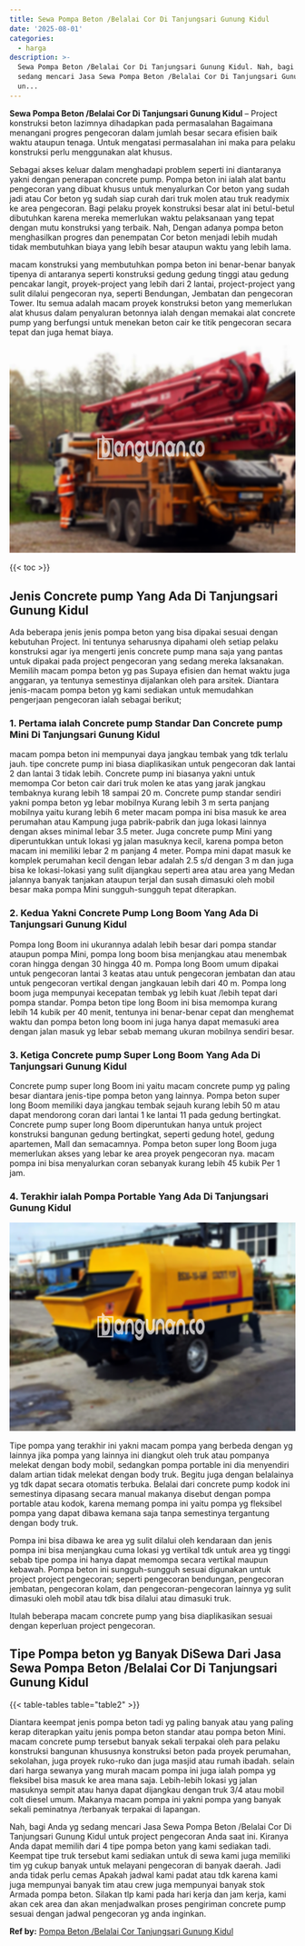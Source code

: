 ```yaml
---
title: Sewa Pompa Beton /Belalai Cor Di Tanjungsari Gunung Kidul
date: '2025-08-01'
categories:
  - harga
description: >-
  Sewa Pompa Beton /Belalai Cor Di Tanjungsari Gunung Kidul. Nah, bagi Anda yg
  sedang mencari Jasa Sewa Pompa Beton /Belalai Cor Di Tanjungsari Gunung Kidul
  un...
---
```


**Sewa Pompa Beton /Belalai Cor Di Tanjungsari Gunung Kidul** – Project konstruksi beton lazimnya dihadapkan pada permasalahan Bagaimana menangani progres pengecoran dalam jumlah besar secara efisien baik waktu ataupun tenaga. Untuk mengatasi permasalahan ini maka para pelaku konstruksi perlu menggunakan alat khusus.

Sebagai akses keluar dalam menghadapi problem seperti ini diantaranya yakni dengan penerapan concrete pump. Pompa beton ini ialah alat bantu pengecoran yang dibuat khusus untuk menyalurkan Cor beton yang sudah jadi atau Cor beton yg sudah siap curah dari truk molen atau truk readymix ke area pengecoran. Bagi pelaku proyek konstruksi besar alat ini betul-betul dibutuhkan karena mereka memerlukan waktu pelaksanaan yang tepat dengan mutu konstruksi yang terbaik. Nah, Dengan adanya pompa beton menghasilkan progres dan penempatan Cor beton menjadi lebih mudah tidak membutuhkan biaya yang lebih besar ataupun waktu yang lebih lama.

macam konstruksi yang membutuhkan pompa beton ini benar-benar banyak tipenya di antaranya seperti konstruksi gedung gedung tinggi atau gedung pencakar langit, proyek-project yang lebih dari 2 lantai, project-project yang sulit dilalui pengecoran nya, seperti Bendungan, Jembatan dan pengecoran Tower. Itu semua adalah macam proyek konstruksi beton yang memerlukan alat khusus dalam penyaluran betonnya ialah dengan memakai alat concrete pump yang berfungsi untuk menekan beton cair ke titik pengecoran secara tepat dan juga hemat biaya.

![Sewa Pompa Beton /Belalai Cor Di Tanjungsari Gunung Kidul](/images/sewa-concrete-pump-37.png)

{{< toc >}}

## Jenis Concrete pump Yang Ada Di Tanjungsari Gunung Kidul

Ada beberapa jenis jenis pompa beton yang bisa dipakai sesuai dengan kebutuhan Project. Ini tentunya seharusnya dipahami oleh setiap pelaku konstruksi agar iya mengerti jenis concrete pump mana saja yang pantas untuk dipakai pada project pengecoran yang sedang mereka laksanakan. Memilih macam pompa beton yg pas Supaya efisien dan hemat waktu juga anggaran, ya tentunya semestinya dijalankan oleh para arsitek. Diantara jenis-macam pompa beton yg kami sediakan untuk memudahkan pengerjaan pengecoran ialah sebagai berikut;

### 1\. Pertama ialah Concrete pump Standar Dan Concrete pump Mini Di Tanjungsari Gunung Kidul

macam pompa beton ini mempunyai daya jangkau tembak yang tdk terlalu jauh. tipe concrete pump ini biasa diaplikasikan untuk pengecoran dak lantai 2 dan lantai 3 tidak lebih. Concrete pump ini biasanya yakni untuk memompa Cor beton cair dari truk molen ke atas yang jarak jangkau tembaknya kurang lebih 18 sampai 20 m. Concrete pump standar sendiri yakni pompa beton yg lebar mobilnya Kurang lebih 3 m serta panjang mobilnya yaitu kurang lebih 6 meter macam pompa ini bisa masuk ke area perumahan atau Kampung juga pabrik-pabrik dan juga lokasi lainnya dengan akses minimal lebar 3.5 meter. Juga concrete pump Mini yang diperuntukkan untuk lokasi yg jalan masuknya kecil, karena pompa beton macam ini memiliki lebar 2 m panjang 4 meter. Pompa mini dapat masuk ke komplek perumahan kecil dengan lebar adalah 2.5 s/d dengan 3 m dan juga bisa ke lokasi-lokasi yang sulit dijangkau seperti area atau area yang Medan jalannya banyak tanjakan ataupun terjal dan susah dimasuki oleh mobil besar maka pompa Mini sungguh-sungguh tepat diterapkan.

### 2\. Kedua Yakni Concrete Pump Long Boom Yang Ada Di Tanjungsari Gunung Kidul

Pompa long Boom ini ukurannya adalah lebih besar dari pompa standar ataupun pompa Mini, pompa long boom bisa menjangkau atau menembak coran hingga dengan 30 hingga 40 m. Pompa long Boom umum dipakai untuk pengecoran lantai 3 keatas atau untuk pengecoran jembatan dan atau untuk pengecoran vertikal dengan jangkauan lebih dari 40 m. Pompa long boom juga mempunyai kecepatan tembak yg lebih kuat /lebih tepat dari pompa standar. Pompa beton tipe long Boom ini bisa memompa kurang lebih 14 kubik per 40 menit, tentunya ini benar-benar cepat dan menghemat waktu dan pompa beton long boom ini juga hanya dapat memasuki area dengan jalan masuk yg lebar sebab memang ukuran mobilnya sendiri besar.

### 3\. Ketiga Concrete pump Super Long Boom Yang Ada Di Tanjungsari Gunung Kidul

Concrete pump super long Boom ini yaitu macam concrete pump yg paling besar diantara jenis-tipe pompa beton yang lainnya. Pompa beton super long Boom memiliki daya jangkau tembak sejauh kurang lebih 50 m atau dapat mendorong coran dari lantai 1 ke lantai 11 pada gedung bertingkat. Concrete pump super long Boom diperuntukan hanya untuk project konstruksi bangunan gedung bertingkat, seperti gedung hotel, gedung apartemen, Mall dan semacamnya. Pompa beton super long Boom juga memerlukan akses yang lebar ke area proyek pengecoran nya. macam pompa ini bisa menyalurkan coran sebanyak kurang lebih 45 kubik Per 1 jam.

### 4\. Terakhir ialah Pompa Portable Yang Ada Di Tanjungsari Gunung Kidul

![Sewa Pompa Beton /Belalai Cor Di Tanjungsari Gunung Kidul](/images/sewa-concrete-pump-13.png)

Tipe pompa yang terakhir ini yakni macam pompa yang berbeda dengan yg lainnya jika pompa yang lainnya ini diangkut oleh truk atau pompanya melekat dengan body mobil, sedangkan pompa portable ini dia menyendiri dalam artian tidak melekat dengan body truk. Begitu juga dengan belalainya yg tdk dapat secara otomatis terbuka. Belalai dari concrete pump kodok ini semestinya dipasang secara manual makanya disebut dengan pompa portable atau kodok, karena memang pompa ini yaitu pompa yg fleksibel pompa yang dapat dibawa kemana saja tanpa semestinya tergantung dengan body truk.

Pompa ini bisa dibawa ke area yg sulit dilalui oleh kendaraan dan jenis pompa ini bisa menjangkau cuma lokasi yg vertikal tdk untuk area yg tinggi sebab tipe pompa ini hanya dapat memompa secara vertikal maupun kebawah. Pompa beton ini sungguh-sungguh sesuai digunakan untuk project project pengecoran; seperti pengecoran bendungan, pengecoran jembatan, pengecoran kolam, dan pengecoran-pengecoran lainnya yg sulit dimasuki oleh mobil atau tdk bisa dilalui atau dimasuki truk.

Itulah beberapa macam concrete pump yang bisa diaplikasikan sesuai dengan keperluan project pengecoran.

## Tipe Pompa beton yg Banyak DiSewa Dari Jasa Sewa Pompa Beton /Belalai Cor Di Tanjungsari Gunung Kidul

{{< table-tables table="table2" >}}

Diantara keempat jenis pompa beton tadi yg paling banyak atau yang paling kerap diterapkan yaitu jenis pompa beton standar atau pompa beton Mini. macam concrete pump tersebut banyak sekali terpakai oleh para pelaku konstruksi bangunan khususnya konstruksi beton pada proyek perumahan, sekolahan, juga proyek ruko-ruko dan juga masjid atau rumah ibadah. selain dari harga sewanya yang murah macam pompa ini juga ialah pompa yg fleksibel bisa masuk ke area mana saja. Lebih-lebih lokasi yg jalan masuknya sempit atau hanya dapat dijangkau dengan truk 3/4 atau mobil colt diesel umum. Makanya macam pompa ini yakni pompa yang banyak sekali peminatnya /terbanyak terpakai di lapangan.

Nah, bagi Anda yg sedang mencari Jasa Sewa Pompa Beton /Belalai Cor Di Tanjungsari Gunung Kidul untuk project pengecoran Anda saat ini. Kiranya Anda dapat memilih dari 4 tipe pompa beton yang kami sediakan tadi. Keempat tipe truk tersebut kami sediakan untuk di sewa kami juga memiliki tim yg cukup banyak untuk melayani pengecoran di banyak daerah. Jadi anda tidak perlu cemas Apakah jadwal kami padat atau tdk karena kami juga mempunyai banyak tim atau crew juga mempunyai banyak stok Armada pompa beton. Silakan tlp kami pada hari kerja dan jam kerja, kami akan cek area dan akan menjadwalkan proses pengiriman concrete pump sesuai dengan jadwal pengecoran yg anda inginkan.

**Ref by:** [Pompa Beton /Belalai Cor Tanjungsari Gunung Kidul](https://id.wikipedia.org/wiki/Pompa)
